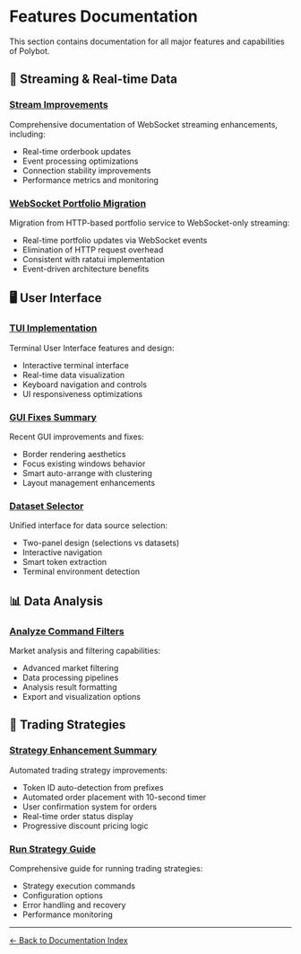 # Features Documentation

This section contains documentation for all major features and capabilities of Polybot.

## 🌊 Streaming & Real-time Data

### [Stream Improvements](./stream-improvements.md)
Comprehensive documentation of WebSocket streaming enhancements, including:
- Real-time orderbook updates
- Event processing optimizations  
- Connection stability improvements
- Performance metrics and monitoring

### [WebSocket Portfolio Migration](./websocket-portfolio-migration.md)
Migration from HTTP-based portfolio service to WebSocket-only streaming:
- Real-time portfolio updates via WebSocket events
- Elimination of HTTP request overhead
- Consistent with ratatui implementation
- Event-driven architecture benefits

## 🖥️ User Interface

### [TUI Implementation](./tui-implementation.md)
Terminal User Interface features and design:
- Interactive terminal interface
- Real-time data visualization
- Keyboard navigation and controls
- UI responsiveness optimizations

### [GUI Fixes Summary](./gui-fixes-summary.md)
Recent GUI improvements and fixes:
- Border rendering aesthetics
- Focus existing windows behavior
- Smart auto-arrange with clustering
- Layout management enhancements

### [Dataset Selector](./dataset-selector.md)
Unified interface for data source selection:
- Two-panel design (selections vs datasets)
- Interactive navigation
- Smart token extraction
- Terminal environment detection

## 📊 Data Analysis

### [Analyze Command Filters](./analyze-command-filters.md)
Market analysis and filtering capabilities:
- Advanced market filtering
- Data processing pipelines
- Analysis result formatting
- Export and visualization options

## 🤖 Trading Strategies

### [Strategy Enhancement Summary](./strategy-enhancement-summary.md)
Automated trading strategy improvements:
- Token ID auto-detection from prefixes
- Automated order placement with 10-second timer
- User confirmation system for orders
- Real-time order status display
- Progressive discount pricing logic

### [Run Strategy Guide](./run-strategy-guide.md)
Comprehensive guide for running trading strategies:
- Strategy execution commands
- Configuration options
- Error handling and recovery
- Performance monitoring

---

[← Back to Documentation Index](../README.md)